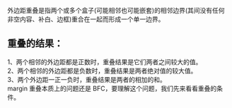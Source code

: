 
外边距重叠是指两个或多个盒子(可能相邻也可能嵌套)的相邻边界(其间没有任何非空内容、补白、边框)重合在一起而形成一个单一边界。

## 重叠的结果：

1、两个相邻的外边距都是正数时，重叠结果是它们两者之间较大的值。  
2、两个相邻的外边距都是负数时，重叠结果是两者绝对值的较大值。  
3、两个外边距一正一负时，重叠结果是两者的相加的和。  
margin 重叠本质上的问题还是 BFC，要理解这个问题，我们先来看看重叠的条件。


